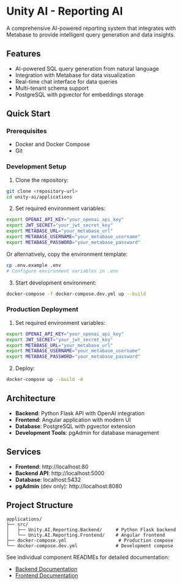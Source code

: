 # Unity AI - Reporting AI

A comprehensive AI-powered reporting system that integrates with Metabase to provide intelligent query generation and data insights.

## Features

- AI-powered SQL query generation from natural language
- Integration with Metabase for data visualization
- Real-time chat interface for data queries
- Multi-tenant schema support
- PostgreSQL with pgvector for embeddings storage

## Quick Start

### Prerequisites

- Docker and Docker Compose
- Git

### Development Setup

1. Clone the repository:
```bash
git clone <repository-url>
cd unity-ai/applications
```

2. Set required environment variables:
```bash
export OPENAI_API_KEY="your_openai_api_key"
export JWT_SECRET="your_jwt_secret_key"
export METABASE_URL="your_metabase_url"
export METABASE_USERNAME="your_metabase_username"
export METABASE_PASSWORD="your_metabase_password"
```

Or alternatively, copy the environment template:
```bash
cp .env.example .env
# Configure environment variables in .env
```

3. Start development environment:
```bash
docker-compose -f docker-compose.dev.yml up --build
```

### Production Deployment

1. Set required environment variables:
```bash
export OPENAI_API_KEY="your_openai_api_key"
export JWT_SECRET="your_jwt_secret_key"
export METABASE_URL="your_metabase_url"
export METABASE_USERNAME="your_metabase_username"
export METABASE_PASSWORD="your_metabase_password"
```

2. Deploy:
```bash
docker-compose up --build -d
```

## Architecture

- **Backend**: Python Flask API with OpenAI integration
- **Frontend**: Angular application with modern UI
- **Database**: PostgreSQL with pgvector extension
- **Development Tools**: pgAdmin for database management

## Services

- **Frontend**: http://localhost:80
- **Backend API**: http://localhost:5000
- **Database**: localhost:5432
- **pgAdmin** (dev only): http://localhost:8080

## Project Structure

```
applications/
├── src/
│   ├── Unity.AI.Reporting.Backend/     # Python Flask backend
│   └── Unity.AI.Reporting.Frontend/    # Angular frontend
├── docker-compose.yml                   # Production compose
└── docker-compose.dev.yml              # Development compose
```

See individual component READMEs for detailed documentation:
- [Backend Documentation](./applications/src/Unity.AI.Reporting.Backend/README.md)
- [Frontend Documentation](./applications/src/Unity.AI.Reporting.Frontend/README.md)